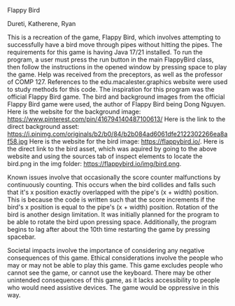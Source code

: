 Flappy Bird

Dureti, Katherene, Ryan

This is a recreation of the game, Flappy Bird, which involves attempting to successfully have a bird move through pipes without hitting the pipes. The requirements for this game is having Java 17/21 installed. To run the program, a user must press the run button in the main FlappyBird class, then follow the instructions in the opened window by pressing space to play the game. Help was received from the preceptors, as well as the professor of COMP 127. References to the edu.macalester.graphics website were used to study methods for this code. The inspiration for this program was the official Flappy Bird game. The bird and background images from the official Flappy Bird game were used, the author of Flappy Bird being Dong Nguyen.
Here is the website for the background image: https://www.pinterest.com/pin/416794140487100613/ 
Here is the link to the direct background asset: https://i.pinimg.com/originals/b2/b0/84/b2b084ad6061dfe2122302266ea8af58.jpg 
Here is the website for the bird image: https://flappybird.io/.
Here is the direct link to the bird asset, which was aquired by going to the above website and using the sources tab of inspect elements to locate the bird.png in the img folder: https://flappybird.io/img/bird.png.

Known issues involve that occasionally the score counter malfunctions by continuously counting. This occurs when the bird collides and falls such that it's x position exactly overlapped with the pipe's (x + width) position. This is because the code is written such that the score increments if the bird's x position is equal to the pipe's (x + width) position. 
Rotation of the bird is another design limitation. It was initially planned for the program to be able to rotate the bird upon pressing space. Additionally, the program begins to lag after about the 10th time restarting the game by pressing spacebar.

Societal impacts involve the importance of considering any negative consequences of this game. Ethical considerations involve the people who may or may not be able to play this game. This game excludes people who cannot see the game, or cannot use the keyboard. There may be other unintended consequences of this game, as it lacks accessibility to people who would need assistive devices. The game would be oppressive in this way. 
